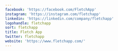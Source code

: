 ```yaml
---
facebook: 'https://facebook.com/FletchApp'
instagram: 'https://instagram.com/fletchapp'
linkedin: 'https://linkedin.com/company/fletchapp'
logohandle: fletchapp
sort: fletchapp
title: Fletch App
twitter: fletchapp
website: 'https://www.fletchapp.com/'
---
```

